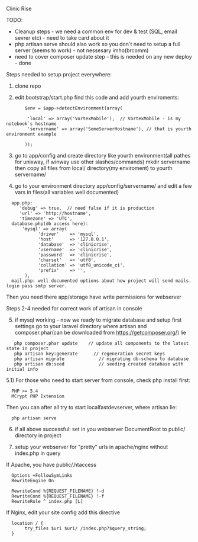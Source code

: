 Clinic Rise

TODO:
- Cleanup steps - we need a common env for dev & test (SQL, email sevrer etc) - need to take card about it
- php artisan serve should also work so you don't need to setup a full server (seems to work) - not nessesary imho(brcomm)
- need to cover composer update step - this is needed on any new deploy - done

Steps needed to setup project everywhere: 

1) clone repo

2) edit bootstrap/start.php
  find this code and add yourth enviroments: 
```
       $env = $app->detectEnvironment(array(

        'local' => array('VortexMobile'),  // VortexMobile - is my notebook`s hostname 
        'servername' => array('SomeServerHostname'), // that is yourth environment example

       ));
```
3) go to app/config and create directory like yourth environment(all pathes for unixway, if winway use other slashes/commands) 
   mkdir servername
   then copy all files from local/ directory(my enviroment) to yourth servername/ 
   
4) go to your environment directory app/config/servername/  and edit a few vars in files(all variables well documented)
```
  app.php: 
     'debug' => true,  // need false if it is production
     'url' => 'http://hostname',
     'timezone' => 'UTC',
  database.php(db access here):
      'mysql' => array(
            'driver'    => 'mysql',
            'host'      => '127.0.0.1',
            'database'  => 'clinicrise',
            'username'  => 'clinicrise',
            'password'  => 'clinicrise',
            'charset'   => 'utf8',
            'collation' => 'utf8_unicode_ci',
            'prefix'    => '',
       ),
  mail.php: well documented options about how project will send mails. login pass smtp server.
```
Then you need there app/storage have write permissions for webserver
       
Steps 2-4 needed for correct work of artisan in console



5) if mysql working - now we ready to migrate database and setup first settings
   go to your laravel directory where artisan and composer.phar(can be downloaded from https://getcomposer.org/) lie

```
   php composer.phar update    // update all components to the latest state in project
   php artisan key:generate      // regeneration secret keys
   php artisan migrate             // migrating db-schema to database
   php artisan db:seed             // seeding created database with initial info
```

5.1) For those who need to start server from console, check php install first:

```
  PHP >= 5.4
  MCrypt PHP Extension
```
 Then you can after all try to start localfastdevserver, where artisan lie:
 
```
  php artisan serve
```


 
 
6) if all above successful: set in you webserver DocumentRoot to public/ directory in project

7) setup your webserver for "pretty" urls in apache/nginx without index.php in query

  If Apache, you have public/.htaccess
  
```
  Options +FollowSymLinks
  RewriteEngine On

  RewriteCond %{REQUEST_FILENAME} !-d
  RewriteCond %{REQUEST_FILENAME} !-f
  RewriteRule ^ index.php [L]
```

  If Nginx, edit your site config add this directive
  
```
  location / {
       try_files $uri $uri/ /index.php?$query_string;
  }
```
